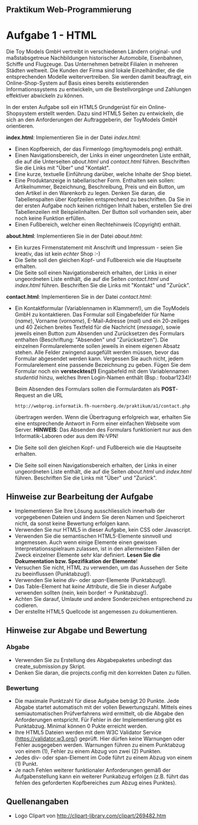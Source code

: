 ## Praktikum Web-Programmierung
# Aufgabe 1 - HTML

Die Toy Models GmbH vertreibt in verschiedenen Ländern original- und maßstabsgetreue Nachbildungen
historischer Automobile, Eisenbahnen, Schiffe und Flugzeuge. Das Unternehmen betreibt Filialen
in mehreren Städten weltweit. Die Kunden der Firma sind lokale Einzelhändler, die die entsprechenden
Modelle weitervertreiben. Sie werden damit beauftragt, ein Online-Shop-System auf Basis eines bereits
existierenden Informationssystems zu entwickeln, um die Bestellvorgänge und Zahlungen effektiver
abwickeln zu können.

In der ersten Aufgabe soll ein HTML5 Grundgerüst für ein Online-Shopsystem erstellt werden.
Dazu sind HTML5 Seiten zu entwickeln, die sich an den Anforderungen der Auftraggeberin, der ToyModels
GmbH orientieren.

**index.html**: Implementieren Sie in der Datei *index.html*:

  * Einen Kopfbereich, der das Firmenlogo (img/toymodels.png) enthält.
  * Einen Navigationsbereich, der Links in einer ungeordneten Liste enthält, die auf die
    Unterseiten *about.html* und *contact.html* führen. Beschriften Sie die Links mit "Über"
    und "Kontakt".
  * Eine kurze, textuelle Einführung darüber, welche Inhalte der Shop bietet.
  * Eine Produktanzeige in tabellarischer Form. Enthalten sein sollen: Artikelnummer, Bezeichnung,
    Beschreibung, Preis und ein Button, um den Artikel in den Warenkorb zu legen. Denken Sie daran,
    die Tabellenspalten über Kopfzeilen entsprechend zu beschriften. Da Sie in der ersten Aufgabe
    noch keinen richtigen Inhalt haben, erstellen Sie drei Tabellenzeilen mit Beispielinhalten. Der
    Button soll vorhanden sein, aber noch keine Funktion erfüllen.
  * Einen Fußbereich, welcher einen Rechtehinweis (Copyright) enthält.

**about.html**: Implementieren Sie in der Datei *about.html*:

  * Ein kurzes Firmenstatement mit Anschrift und Impressum - seien Sie kreativ, das ist kein *echter* Shop :-)
  * Die Seite soll den gleichen Kopf- und Fußbereich wie die Hauptseite erhalten.
  * Die Seite soll einen Navigationsbereich erhalten, der Links in einer ungeordneten Liste enthält,
    die auf die Seiten *contact.html* und *index.html* führen. Beschriften Sie die Links mit "Kontakt" und
    "Zurück".

**contact.html**: Implementieren Sie in der Datei *contact.html*:

  * Ein Kontaktformular (Variablennamen in Klammern!), um die ToyModels GmbH zu kontaktieren. Das Formular soll
    Eingabefelder für Name (*name*), Vorname (*vorname*), E-Mail-Adresse (*mail*) und ein 20-zeiliges und 40 Zeichen
    breites Textfeld für die Nachricht (*message*), sowie jeweils einen Button zum Absenden und Zurücksetzen des
    Formulars enthalten (Beschriftung: "Absenden" und "Zurücksetzen"). Die einzelnen Formularelemente sollen jeweils
    in einem eigenen Absatz stehen. Alle Felder zwingend ausgefüllt werden müssen, bevor das Formular abgesendet
    werden kann. Vergessen Sie auch nicht, jedem Formularelement eine passende Bezeichnung zu geben. Fügen Sie dem
    Formular noch ein **verstecktes(!)** Eingabefeld mit dem Variablennamen *studentid* hinzu, welches Ihren
    Login-Namen enthält (Bsp.: foobar1234)!

    Beim Absenden des Formulars sollen die Formulardaten als **POST**-Request an die URL

        http://webprog.informatik.fh-nuernberg.de/praktikum/a1/contact.php

    übertragen werden. Wenn die Übertragung erfolgreich war, erhalten Sie eine entsprechende Antwort in Form einer
    einfachen Webseite vom Server. **HINWEIS**: Das Absenden des Formulars funktioniert nur aus den Informatik-Laboren
    oder aus dem IN-VPN!

  * Die Seite soll den gleichen Kopf- und Fußbereich wie die Hauptseite erhalten.
  * Die Seite soll einen Navigationsbereich erhalten, der Links in einer ungeordneten Liste enthält,
    die auf die Seiten *about.html* und *index.html* führen. Beschriften Sie die Links mit "Über" und
    "Zurück".

## Hinweise zur Bearbeitung der Aufgabe

  * Implementieren Sie Ihre Lösung ausschliesslich innerhalb der vorgegebenen Dateien und ändern Sie
    deren Namen und Speicherort nicht, da sonst keine Bewertung erfolgen kann.
  * Verwenden Sie nur HTML5 in dieser Aufgabe, kein CSS oder Javascript.
  * Verwenden Sie die semantischen HTML5-Elemente sinnvoll und angemessen.
    Auch wenn einige Elemente einen gewissen Interpretationsspielraum zulassen, ist in den allermeisten
    Fällen der Zweck einzelner Elemente sehr klar definiert. **Lesen Sie die Dokumentation bzw. Spezifikation
    der Elemente**!
  * Versuchen Sie nicht, HTML zu verwenden, um das Aussehen der Seite zu beeinflussen (Punktabzug!).
  * Verwenden Sie keine *div*- oder *span*-Elemente (Punktabzug!).
  * Das Table-Element hat *keine Attribute*, die Sie in dieser Aufgabe verwenden sollten (nein, kein border! -> Punktabzug!).
  * Achten Sie darauf, Umlaute und andere Sonderzeichen entsprechend zu codieren.
  * Der erstellte HTML5 Quellcode ist angemessen zu dokumentieren.

## Hinweise zur Abgabe und Bewertung

### Abgabe

  * Verwenden Sie zu Erstellung des Abgabepaketes unbedingt das create_submission.py Skript.
  * Denken Sie daran, die projects.config mit den korrekten Daten zu füllen.

### Bewertung

  * Die maximale Punktzahl für diese Aufgabe beträgt 20 Punkte. Jede Abgabe startet automatisch mit
    der vollen Bewertungszahl. Mittels eines semiautomatischen Prüfverfahrens wird ermittelt, ob die
    Abgabe den Anforderungen entspricht. Für Fehler in der Implementierung gibt es Punktabzug. Minimal
    können 0 Pukte erreicht werden.
  * Ihre HTML5 Dateien werden mit dem W3C Validator Service (https://validator.w3.org/) geprüft. Hier
    dürfen keine Warnungen oder Fehler ausgegeben werden. Warnungen führen zu einem Punktabzug von einem (1),
    Fehler zu einem Abzug von zwei (2) Punkten.
  * Jedes div- oder span-Element im Code führt zu einem Abzug von einem (1) Punkt.
  * Je nach Fehlen weiterer funktionaler Anforderungen gemäß der Aufgabenstellung kann ein weiterer Punkabzug
    erfolgen (z.B. führt das fehlen des geforderten Kopfbereiches zum Abzug eines Punktes).

## Quellenangaben

  * Logo Clipart von http://clipart-library.com/clipart/269482.htm
